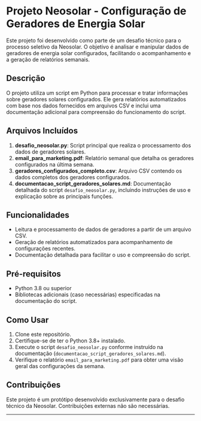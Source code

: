 # Projeto Neosolar - Configuração de Geradores de Energia Solar

Este projeto foi desenvolvido como parte de um desafio técnico para o processo seletivo da Neosolar. O objetivo é analisar e manipular dados de geradores de energia solar configurados, facilitando o acompanhamento e a geração de relatórios semanais.

## Descrição

O projeto utiliza um script em Python para processar e tratar informações sobre geradores solares configurados. Ele gera relatórios automatizados com base nos dados fornecidos em arquivos CSV e inclui uma documentação adicional para compreensão do funcionamento do script.

## Arquivos Incluídos

1. **desafio_neosolar.py**: Script principal que realiza o processamento dos dados de geradores solares.
2. **email_para_marketing.pdf**: Relatório semanal que detalha os geradores configurados na última semana.
3. **geradores_configurados_completo.csv**: Arquivo CSV contendo os dados completos dos geradores configurados.
4. **documentacao_script_geradores_solares.md**: Documentação detalhada do script `desafio_neosolar.py`, incluindo instruções de uso e explicação sobre as principais funções.

## Funcionalidades

- Leitura e processamento de dados de geradores a partir de um arquivo CSV.
- Geração de relatórios automatizados para acompanhamento de configurações recentes.
- Documentação detalhada para facilitar o uso e compreensão do script.

## Pré-requisitos

- Python 3.8 ou superior
- Bibliotecas adicionais (caso necessárias) especificadas na documentação do script.

## Como Usar

1. Clone este repositório.
2. Certifique-se de ter o Python 3.8+ instalado.
3. Execute o script `desafio_neosolar.py` conforme instruído na documentação (`documentacao_script_geradores_solares.md`).
4. Verifique o relatório `email_para_marketing.pdf` para obter uma visão geral das configurações da semana.

## Contribuições

Este projeto é um protótipo desenvolvido exclusivamente para o desafio técnico da Neosolar. Contribuições externas não são necessárias.

---

